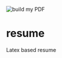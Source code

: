 ![build my PDF](https://github.com/actions/brona90/resume/.github/workflows/latex.yml/badge.svg)


# resume
Latex based resume
